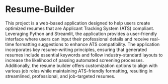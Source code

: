 # Resume-Builder

This project is a web-based application designed to help users create optimized resumes that are Applicant Tracking System (ATS) compliant. Leveraging Python and Streamlit, the application provides a user-friendly interface where users can input their professional details and receive real-time formatting suggestions to enhance ATS compatibility. The application incorporates key resume-writing principles, ensuring that generated resumes include essential keywords and follow industry-standard layouts to increase the likelihood of passing automated screening processes. Additionally, the resume builder offers customization options to align with various job roles while maintaining ATS-friendly formatting, resulting in streamlined, professional, and job-targeted resumes.


